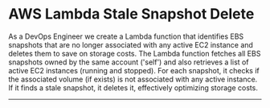 # AWS Lambda Stale Snapshot Delete 

As a DevOps Engineer we create a Lambda function that identifies EBS snapshots that are no longer associated with any active EC2 instance and deletes them to save on storage costs. The Lambda function fetches all EBS snapshots owned by the same account ('self') and also retrieves a list of active EC2 instances (running and stopped). For each snapshot, it checks if the associated volume (if exists) is not associated with any active instance. If it finds a stale snapshot, it deletes it, effectively optimizing storage costs.

---
